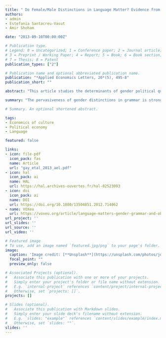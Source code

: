 ```yaml
---
title: " Do Female/Male Distinctions in Language Matter? Evidence from Gender Political Quotas"
authors:
- admin
- Estefania Santacreu-Vasut
- Amir Shoham

date: "2013-09-10T00:00:00Z"

# Publication type.
# Legend: 0 = Uncategorized; 1 = Conference paper; 2 = Journal article;
# 3 = Preprint / Working Paper; 4 = Report; 5 = Book; 6 = Book section;
# 7 = Thesis; 8 = Patent
publication_types: ["2"]

# Publication name and optional abbreviated publication name.
publication: "*Applied Economics Letters, 20*(5), 495-8"
publication_short: ""

abstract: "This article studies the determinants of gender political quota and enforcement sanctions, two key policy instruments for increasing female participation in politics. We find a novel empirical fact: language (the pervasiveness of gender distinctions in grammar) is the most significant related variable to quota adoption, more than traditional explanations such as economic development, political system and religion."

summary: "The pervasiveness of gender distinctions in grammar is strongly correlated with gender quotas adoption."

# Summary. An optional shortened abstract.

tags:
- Economics of culture
- Political economy
- Language

featured: false

links:
- icon: file-pdf
  icon_pack: fas
  name: Article
  url: "gay_etal_2013_ael.pdf"
- icon: hal
  icon_pack: ai
  name: HAL
  url: https://hal.archives-ouvertes.fr/hal-02523093
- icon: doi
  icon_pack: ai
  name: DOI
  url: https://doi.org/10.1080/13504851.2012.714062
- name: VOXeu
  url: https://voxeu.org/article/language-matters-gender-grammar-and-observed-gender-discrimination
url_project: ''
url_slides: ''
url_source: ''
url_video: ''

# Featured image
# To use, add an image named `featured.jpg/png` to your page's folder. 
image:
  caption: 'Image credit: [**Unsplash**](https://unsplash.com/photos/jdD8gXaTZsc)'
  focal_point: ""
  preview_only: false

# Associated Projects (optional).
#   Associate this publication with one or more of your projects.
#   Simply enter your project's folder or file name without extension.
#   E.g. `internal-project` references `content/project/internal-project/index.md`.
#   Otherwise, set `projects: []`.
projects: []

# Slides (optional).
#   Associate this publication with Markdown slides.
#   Simply enter your slide deck's filename without extension.
#   E.g. `slides: "example"` references `content/slides/example/index.md`.
#   Otherwise, set `slides: ""`.
slides: ''
---
```

